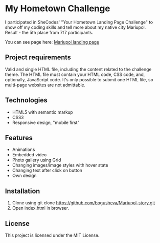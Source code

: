 # My Hometown Challenge

I participated in SheCodes' "Your Hometown Landing Page Challenge" to show off my coding skills and tell more about my native city Mariupol. Result - the 5th place from 717 participants.

You can see page here: [Mariupol landing page](https://lp-mariupol.netlify.app)

## Project requirements

Valid and single HTML file, including the content related to the challenge theme. The HTML file must contain your HTML code, CSS code, and, optionally, JavaScript code. It's only possible to submit one HTML file, so multi-page websites are not admittable.

## Technologies

- HTML5 with semantic markup
- CSS3
- Responsive design, "mobile first"

## Features

- Animations
- Embedded video
- Photo gallery using Grid
- Changing images/image styles with hover state
- Changing text after click on button
- Own design

## Installation

1. Clone using git clone https://github.com/bogusheva/Mariupol-story.git
2. Open index.html in browser.

## License

This project is licensed under the MIT License.
